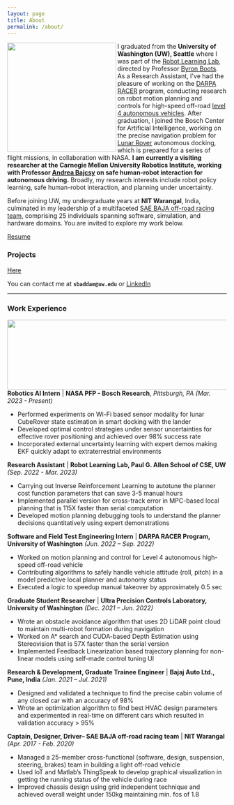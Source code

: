 ```yaml
---
layout: page
title: About
permalink: /about/
---
```


<!-- <div class="circle"> -->
<p align="left">
<img width=250 height=250 align="left" src="https://user-images.githubusercontent.com/100727983/209484812-b6a54ee3-8cb7-4b60-91b1-cea6a8ecf6b8.jpg">
</p>
<!-- </div> -->

I graduated from the **University of Washington (UW), Seattle** where I was part of the [Robot Learning Lab](https://robotlearning.cs.washington.edu/), directed by Professor [Byron Boots](https://homes.cs.washington.edu/~bboots/). As a Research Assistant, I've had the pleasure of working on the [DARPA RACER](https://www.darpa.mil/news-events/2022-09-16) program, conducting research on robot motion planning and controls for high-speed off-road [level 4 autonomous vehicles](https://www.youtube.com/watch?v=AlNOzhza7pg). After graduation, I joined the Bosch Center for Artificial Intelligence, working on the precise navigation problem for [Lunar Rover](https://www.youtube.com/watch?v=gUVb9g7R9Xk) autonomous docking, which is prepared for a series of flight missions, in collaboration with NASA. **I am currently a visiting researcher at the Carnegie Mellon University Robotics Institute, working with Professor [Andrea Bajcsy](https://www.cs.cmu.edu/~abajcsy/) on safe human-robot interaction for autonomous driving.** Broadly, my research interests include robot policy learning, safe human-robot interaction, and planning under uncertainty.

Before joining UW, my undergraduate years at **NIT Warangal**, India, culminated in my leadership of a multifaceted [SAE BAJA off-road racing team](https://www.youtube.com/watch?v=sLZzWODQK2A), comprising 25 individuals spanning software, simulation, and hardware domains. You are invited to explore my work below.

[Resume](https://drive.google.com/file/d/1eiUR9-IwChCoaEpTtlzSg7yjTY9P2s8I/view?usp=sharing)

### Projects
[Here](https://sandeepreddybaddam.github.io/projects/)

You can contact me at **`sbaddam@uw.edu`** or [LinkedIn](https://www.linkedin.com/in/sbaddam)

---

### Work Experience
<p align="left">
<img width=1080 height=160 align="left" src="https://github.com/sandeepreddybaddam/sandeepreddybaddam.github.io/assets/100727983/50a2a9ac-4300-40b3-830e-afa06664a4c6">
</p>
<br/>

**Robotics AI Intern** | **NASA PFP - Bosch Research**, *Pittsburgh, PA*  *(Mar. 2023 - Present)*
- Performed experiments on Wi-Fi based sensor modality for lunar CubeRover state estimation in smart docking with the lander
- Developed optimal control strategies under sensor uncertainties for effective rover positioning and achieved over 98% success rate
- Incorporated external uncertainty learning with expert demos making EKF quickly adapt to extraterrestrial environments

**Research Assistant** | **Robot Learning Lab, Paul G. Allen School of CSE, UW** *(Sep. 2022 - Mar. 2023)*
- Carrying out Inverse Reinforcement Learning to autotune the planner cost function parameters that can save  3-5 manual hours
- Implemented parallel version for cross-track error in MPC-based local planning that is 115X faster than serial computation
- Developed motion planning debugging tools to understand the planner decisions quantitatively using expert demonstrations

**Software and Field Test Engineering Intern** | **DARPA RACER Program, University of Washington** *(Jun. 2022 – Sep. 2022)*
- Worked on motion planning and control for Level 4 autonomous high-speed off-road vehicle
- Contributing algorithms to safely handle vehicle attitude (roll, pitch) in a model predictive local planner and autonomy status
- Executed a logic to speedup manual takeover by approximately 0.5 sec

**Graduate Student Researcher** | **Ultra Precision Controls Laboratory, University of Washington** *(Dec. 2021 – Jun. 2022)*
- Wrote an obstacle avoidance algorithm that uses 2D LiDAR point cloud  to maintain multi-robot formation during navigation
- Worked on A* search and CUDA-based Depth Estimation using Stereovision that is 57X faster than the serial version
- Implemented Feedback Linearization based trajectory planning for non-linear models using self-made control tuning UI

**Research & Development, Graduate Trainee Engineer** | **Bajaj Auto Ltd., Pune, India** *(Jan. 2021 – Jul. 2021)*
- Designed and validated a technique to find the precise cabin volume of any closed car with an accuracy of 98%
- Wrote an optimization algorithm to find best HVAC design parameters and experimented  in real-time on different cars which resulted in validation accuracy > 95%

**Captain, Designer, Driver– SAE BAJA off-road racing team** | **NIT Warangal** *(Apr. 2017 - Feb. 2020)*
- Managed a 25-member cross-functional (software, design, suspension, steering, brakes) team in building a light off-road vehicle
- Used IoT and Matlab’s ThingSpeak to develop graphical visualization in getting the running status of the vehicle during race
- Improved chassis design using grid independent technique and achieved overall weight under 150kg maintaining min. fos of 1.8

